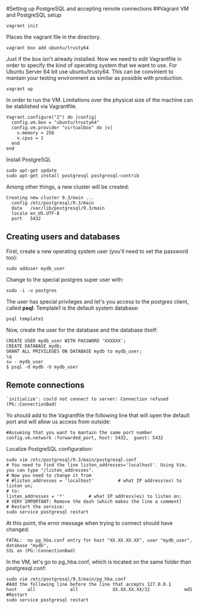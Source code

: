 #Setting up PostgreSQL and accepting remote connections
##Vagrant VM and PostgreSQL setup
```
vagrant init
```
Places the vagrant file in the directory. 
```
vagrant box add ubuntu/trusty64
```
Just if the box isn't already installed. Now we need to edit Vagrantfile in order to specify the kind of operating
system that we want to use. For Ubuntu Server 64 bit use ubuntu/trusty64. This can be convinient to mantain your 
testing environment as similar as possible with production.

```
vagrant up
```

In order to run the VM. Limitations over the physical size of the machine can be stablished via Vagrantfile.

```
Vagrant.configure("2") do |config|
  config.vm.box = "ubuntu/trusty64"
  config.vm.provider "virtualbox" do |v|
    v.memory = 256
    v.cpus = 1
  end
end
```

Install PostgreSQL
```
sudo apt-get update
sudo apt-get install postgresql postgresql-contrib
```

Among other things, a new cluster will be created:
```
Creating new cluster 9.3/main ...
  config /etc/postgresql/9.3/main
  data   /var/lib/postgresql/9.3/main
  locale en_US.UTF-8
  port   5432
```

## Creating users and databases

First, create a new operating system user (you'll need to set the password too):
```
sudo adduser mydb_user
```
Change to the special postgres super user with:
```
sudo -i -u postgres
```
The user has special privileges and let's you access to the postgres client, called **psql**. Template1 is the
default system database:
```
psql template1
```
Now, create the user for the database and the database itself:
```
CREATE USER mydb_user WITH PASSWORD 'XXXXXX';
CREATE DATABASE mydb;
GRANT ALL PRIVILEGES ON DATABASE mydb to mydb_user;
\q
su - mydb_user
$ psql -d mydb -U mydb_user
```
## Remote connections
```
`initialize': could not connect to server: Connection refused (PG::ConnectionBad)
```
Yo should add to the Vagrantfile the following line that will open the default port and will allow us access from
outside:
```
#Assuming that you want to mantain the same port number
config.vm.network :forwarded_port, host: 5432,  guest: 5432
```
Localize PostgreSQL configuration:
```
sudo vim /etc/postgresql/9.3/main/postgresql.conf 
# You need to find the line listen_addresses='localhost'. Using Vim, you can type "/listen_addresses".
# Now you need to change it from
# #listen_addresses = 'localhost'         # what IP address(es) to listen on;
# to:
listen_addresses = '*'         # what IP address(es) to listen on;
# VERY IMPORTANT: Remove the dash (which makes the line a comment)
# Restart the service:
sudo service postgresql restart
```
At this point, the error message when trying to connect should have changed:
```
FATAL:  no pg_hba.conf entry for host "XX.XX.XX.XX", user "mydb_user", database "mydb", 
SSL on (PG::ConnectionBad)
```
In the VM, let's go to pg_hba.conf, which is located on the same folder than postgresql.conf:
```
sudo vim /etc/postgresql/9.3/main/pg_hba.conf 
#Add the following line before the line that accepts 127.0.0.1
host    all             all             XX.XX.XX.XX/32             md5
#Restart
sudo service postgresql restart
```
